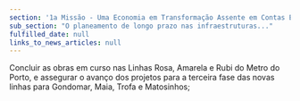 ```yaml
---
section: '1a Missão - Uma Economia em Transformação Assente em Contas Equilibradas'
sub_section: "O planeamento de longo prazo nas infraestruturas..."
fulfilled_date: null
links_to_news_articles: null
---
```


Concluir as obras em curso nas Linhas Rosa, Amarela e Rubi do Metro do Porto, e assegurar o avanço dos projetos para a terceira fase das novas linhas para Gondomar, Maia, Trofa e Matosinhos;